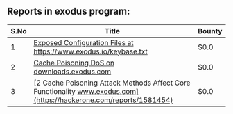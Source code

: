 ## Reports in exodus program:
| S.No | Title | Bounty |
| ---- | ----- | ------ |
| 1 | [Exposed Configuration Files at https://www.exodus.io/keybase.txt ](https://hackerone.com/reports/1027949) | $0.0 |
| 2 | [Cache Poisoning DoS on downloads.exodus.com](https://hackerone.com/reports/1173153) | $0.0 |
| 3 | [2 Cache Poisoning Attack Methods Affect Core Functionality www.exodus.com](https://hackerone.com/reports/1581454) | $0.0 |